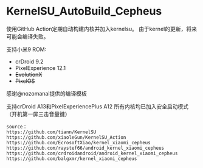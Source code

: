 # KernelSU_AutoBuild_Cepheus

使用GitHub Action定期自动构建内核并加入kernelsu。
由于kernel的更新，将来可能会编译失败。

支持小米9 ROM:
- crDroid 9.2
- PixelExperience  12.1
- ~~EvolutionX~~
- ~~PixelOS~~

感谢@nozomanai提供的编译模板

支持crDroid A13和PixelExperiencePlus A12
所有内核均已加入安全启动模式（开机第一屏三击音量键）

```
source：
https://github.com/tiann/KernelSU
https://github.com/xiaoleGun/KernelSU_Action
https://github.com/EcrosoftXiao/kernel_xiaomi_cepheus
https://github.com/raystef66/android_kernel_xiaomi_cepheus
https://github.com/crdroidandroid/android_kernel_xiaomi_cepheus
https://github.com/balgxmr/kernel_xiaomi_cepheus
```


